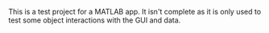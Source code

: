 This is a test project for a MATLAB app. It isn't complete as it is only used to test some object interactions with the GUI and data.
